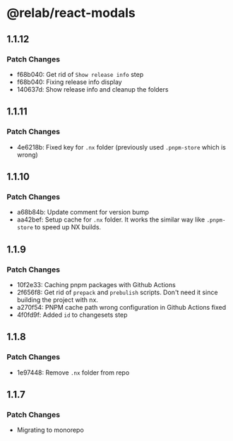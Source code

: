 # @relab/react-modals

## 1.1.12

### Patch Changes

-   f68b040: Get rid of `Show release info` step
-   f68b040: Fixing release info display
-   140637d: Show release info and cleanup the folders

## 1.1.11

### Patch Changes

-   4e6218b: Fixed key for `.nx` folder (previously used `.pnpm-store` which is wrong)

## 1.1.10

### Patch Changes

-   a68b84b: Update comment for version bump
-   aa42bef: Setup cache for `.nx` folder.
    It works the similar way like `.pnpm-store` to speed up NX builds.

## 1.1.9

### Patch Changes

-   10f2e33: Caching pnpm packages with Github Actions
-   2f656f8: Get rid of `prepack` and `prebulish` scripts. Don't need it since building the project with nx.
-   a270f54: PNPM cache path wrong configuration in Github Actions fixed
-   4f0fd9f: Added `id` to changesets step

## 1.1.8

### Patch Changes

-   1e97448: Remove `.nx` folder from repo

## 1.1.7

### Patch Changes

-   Migrating to monorepo
